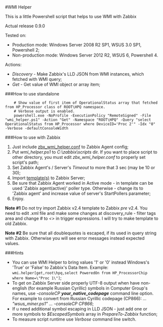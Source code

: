 #WMI Helper 

This is a little Powershell script that helps to use WMI with Zabbix

Actual release 0.9.0

Tested on:
- Production mode: Windows Server 2008 R2 SP1, WSUS 3.0 SP1, Powershell 2;
- Non-production mode: Windows Server 2012 R2, WSUS 6, Powershell 4.

Actions:
- _Discovery_ - Make Zabbix's LLD JSON from WMI instances, which fetched with WMI query;
- _Get_       - Get value of WMI object or array item;


###How to use standalone

        # Show value of first item of OperationalStatus array that fetched from HP_Processor class of ROOT\HPQ namespace.
        # Verbose output is enabled.
        powershell.exe -NoProfile -ExecutionPolicy "RemoteSigned" -File "wmi_helper.ps1" -Action "Get" -Namespace "ROOT\HPQ" -Query "select OperationalStatus from HP_Processor where DeviceID='Proc 2'" -Idx "0" -Verbose -defaultConsoleWidth 


###How to use with Zabbix
1. Just include [zbx\_wmi\_helper.conf](https://github.com/zbx-sadman/wmi/tree/master/Zabbix_Templates/zbx_wmi_helper.conf) to Zabbix Agent config;
2. Put _wmi\_helper.ps1_ to _C:\zabbix\scripts_ dir. If you want to place script to other directory, you must edit _zbx\_wmi\_helper.conf_ to properly set script's path; 
3. Set Zabbix Agent's / Server's _Timeout_ to more that 3 sec (may be 10 or 30);
4. Import [template(s)](https://github.com/zbx-sadman/wmi/tree/master/Zabbix_Templates) to Zabbix Server;
5. Be sure that Zabbix Agent worked in Active mode - in template can be used 'Zabbix agent(active)' poller type. Otherwise - change its to 'Zabbix agent' and increase value of server's StartPollers parameter;
6. Enjoy.

**Note #1**
Do not try import Zabbix v2.4 template to Zabbix _pre_ v2.4. You need to edit .xml file and make some changes at discovery_rule - filter tags area and change _#_ to _<>_ in trigger expressions. I will try to make template to old Zabbix.

**Note #2**
Be sure that all doublequotes is escaped, if its used in query string with Zabbix. Otherwise you will see error messages instead expected values.

###Hints
- You can use WMI Helper to bring values '1' or '0' instead Windows's 'True' or 'False' to Zabbix's Data Item. Example: `wmi.helper[get,root\hpq,select PoweredOn from HP_ProcessorChip where Name=\"Proc 1\"]`;
- To get on Zabbix Server side properly UTF-8 output when have non-english (for example Russian Cyrillic) symbols in Computer Group's names, use  _-consoleCP **your_native_codepage**_ command line option. For example to convert from Russian Cyrillic codepage (CP866): _... "wsus_miner.ps1"  ... -consoleCP CP866_;
- If u need additional symbol escaping in LLD JSON - just add one or more symbols to _$EscapedSymbols_ array in _PrepareTo-Zabbix_ function;
- To measure script runtime use _Verbose_ command line switch.

